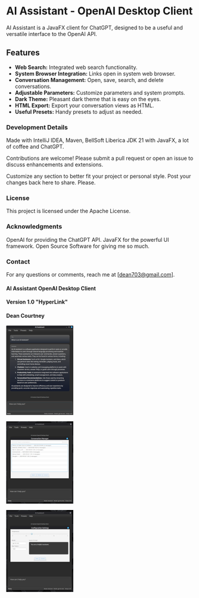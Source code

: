 # AI Assistant - OpenAI Desktop Client

AI Assistant is a JavaFX client for ChatGPT, designed to be a useful and versatile interface to the OpenAI API.

## Features

- **Web Search:** Integrated web search functionality.
- **System Browser Integration:** Links open in system web browser.
- **Conversation Management:** Open, save, search, and delete conversations.
- **Adjustable Parameters:** Customize parameters and system prompts.
- **Dark Theme:** Pleasant dark theme that is easy on the eyes.
- **HTML Export:** Export your conversation views as HTML.
- **Useful Presets:** Handy presets to adjust as needed.

### Development Details
Made with IntelliJ IDEA, Maven, BellSoft Liberica JDK 21 with JavaFX, a lot of coffee and ChatGPT.

Contributions are welcome! Please submit a pull request or open an issue to discuss enhancements and extensions.

Customize any section to better fit your project or personal style.
Post your changes back here to share. Please.

### License
This project is licensed under the Apache License.

### Acknowledgments
OpenAI for providing the ChatGPT API.
JavaFX for the powerful UI framework.
Open Source Software for giving me so much.

### Contact
For any questions or comments, reach me at [dean703@gmail.com].

#### AI Assistant OpenAI Desktop Client
#### Version 1.0  "HyperLink"
#### Dean Courtney

[![Click for larger image](https://github.com/dean-703/aiassistant/blob/main/AIAssistantSmall.png)](https://github.com/dean-703/aiassistant/blob/main/AIAssistant.png)

[![Click for larger image](https://github.com/dean-703/aiassistant/blob/main/ConversationManagerSmall.png)](https://github.com/dean-703/aiassistant/blob/main/ConversationManager.png)

[![Click for larger image](https://github.com/dean-703/aiassistant/blob/main/ConfigurationSetttingsSmall.png)](https://github.com/dean-703/aiassistant/blob/main/ConfigurationSetttings.png)
